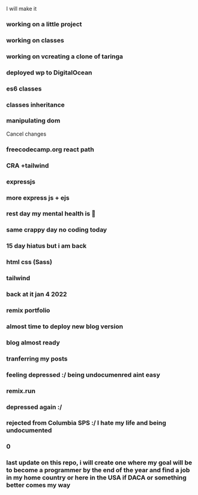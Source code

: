 I will make it

### working on a little project

### working on classes

### working on vcreating a clone of taringa

### deployed wp to DigitalOcean

### es6 classes

### classes inheritance

### manipulating dom
Cancel changes
### freecodecamp.org react path

### CRA +tailwind

### expressjs

### more express js + ejs

### rest day my mental health is 💩 

### same crappy day no coding today

### 15 day hiatus but i am back

### html css (Sass)

### tailwind


### back at it jan 4 2022

### remix portfolio

### almost time to deploy new blog version

### blog almost ready

### tranferring my posts 

### feeling depressed :/ being undocumenred aint easy 


### remix.run

### depressed again :/

### rejected from Columbia SPS :/ I hate my life and being undocumented 

### 0

### last update on this repo, i will create one where my goal will be to become a programmer by the end of the year and find a job in my home country or here in the USA if DACA or something better comes my way
